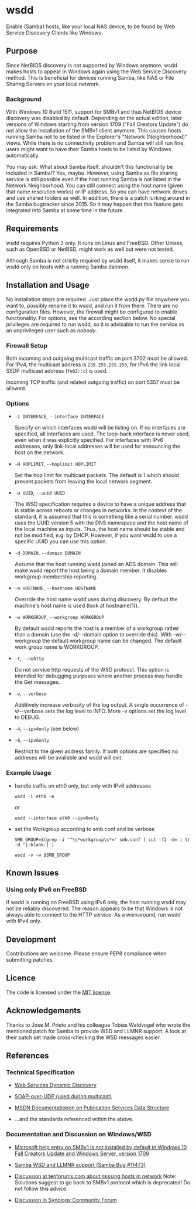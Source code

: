 # wsdd

Enable (Samba) hosts, like your local NAS device, to be found by Web Service
Discovery Clients like Windows.

## Purpose

Since NetBIOS discovery is not supported by Windows anymore, wsdd makes hosts
to appear in Windows again using the Web Service Discovery method. This is
beneficial for devices running Samba, like NAS or File Sharing Servers on your
local network.

### Background

With Windows 10 Build 1511, support for SMBv1 and thus NetBIOS device discovery
was disabled by default.  Depending on the actual edition, later versions of
Windows starting from version 1709 ("Fall Creators Update") do not allow the
installation of the SMBv1 client anymore.  This causes hosts running Samba not
to be listed in the Explorer's "Network (Neighborhood)" views. While there is no
connectivity problem and Samba will still run fine, users might want to have
their Samba hosts to be listed by Windows automatically.

You may ask: What about Samba itself, shouldn't this functionality be included
in Samba!? Yes, maybe. However, using Samba as file sharing service is still
possible even if the host running Samba is not listed in the Network
Neighborhood. You can still connect using the host name (given that name
resolution works) or IP address. So you can have network drives and use shared
folders as well. In addition, there is a patch lurking around in the Samba
bugtracker since 2015. So it may happen that this feature gets integrated into
Samba at some time in the future.

## Requirements

wsdd requires Python 3 only. It runs on Linux and FreeBSD. Other Unixes, such
as OpenBSD or NetBSD, might work as well but were not tested.

Although Samba is not strictly required by wsdd itself, it makes sense to run
wsdd only on hosts with a running Samba daemon.

## Installation and Usage

No installation steps are required. Just place the wsdd.py file anywhere you
want to, possibly rename it to wsdd, and run it from there. There are no
configuration files. However, the firewall might be configured to enable
functionality. For options, see the according section below. No special
privileges are required to run wsdd, so it is advisable to run the service as an
unprivileged user such as _nobody_.

### Firewall Setup

Both incoming and outgoing multicast traffic on port 3702 must be allowed. For
IPv4, the multicast address is `239.255.255.250`, for IPv6 the link local SSDP
multicast address (`fe02::c`) is used.

Incoming TCP traffic (and related outgoing traffic) on port 5357 must be
allowed.

### Options

 * `-i INTERFACE`, `--interface INTERFACE`

     Specify on which interfaces wsdd will be listing on. If no interfaces are
     specified, all interfaces are used. The loop-back interface is never used,
     even when it was explicitly specified. For interfaces with IPv6 addresses,
     only link-local addresses will be used for announcing the host on the
	 network.

 * `-H HOPLIMIT`, `--hoplimit HOPLIMIT`

     Set the hop limit for multicast packets. The default is 1 which should
     prevent packets from leaving the local network segment.

 * `-u UUID`, `--uuid UUID`

     The WSD specification requires a device to have a unique address that is
     stable across reboots or changes in networks. In the context of the
     standard, it is assumed that this is something like a serial number. wsdd
     uses the UUID version 5 with the DNS namespace and the host name of the
     local machine as inputs. Thus, the host name should be stable and not be
     modified, e.g. by DHCP. However, if you want wsdd to use a specific UUID
     you can use this option.

 * `-d DOMAIN`, `--domain DOMAIN`

     Assume that the host running wsdd joined an ADS domain. This will make
     wsdd report the host being a domain member. It disables workgroup
     membership reporting.

 * `-n HOSTNAME`, `--hostname HOSTNAME`

     Override the host name wsdd uses during discovery. By default the machine's
     host name is used (look at hostname(1)).

 * `-w WORKGROUP`, `--workgroup WORKGROUP`

	 By default wsdd reports the host is a member of a workgroup rather than a
	 domain (use the -d/--domain option to override this). With -w/--workgroup
	 the default workgroup name can be changed. The default work group name is
	 WORKGROUP.

 * `-t`, `--nohttp`

     Do not service http requests of the WSD protocol. This option is intended
     for debugging purposes where another process may handle the Get messages.

 * `-v`, `--verbose`

     Additively increase verbosity of the log output. A single occurrence of
     -v/--verbose sets the log level to INFO. More -v options set the log level
     to DEBUG.

 * `-4`, `--ipv4only` (see below)
 * `-6`, `--ipv6only`

	 Restrict to the given address family. If both options are specified no
	 addreses will be available and wsdd will exit.

### Example Usage

 * handle traffic on eth0 only, but only with IPv6 addresses

    `wsdd -i eth0 -6`

    or

    `wsdd --interface eth0 --ipv6only`

 * set the Workgroup according to smb.conf and be verbose

    `SMB_GROUP=$(grep -i '^\s*workgroup\s*=' smb.conf | cut -f2 -d= | tr -d '[:blank:]')`

    `wsdd -v -w $SMB_GROUP`

## Known Issues





### Using only IPv6 on FreeBSD

If wsdd is running on FreeBSD using IPv6 only, the host running wsdd may not be
reliably discovered. The reason appears to be that Windows is not always able
to connect to the HTTP service. As a workaround, run wsdd with IPv4 only.

## Development

Contributions are welcome. Please ensure PEP8 compliance when submitting
patches.

## Licence

The code is licensed under the [MIT license](https://opensource.org/licenses/MIT).

## Acknowledgements

Thanks to Jose M. Prieto and his colleague Tobias Waldvogel who wrote the
mentioned patch for Samba to provide WSD and LLMNR support. A look at their
patch set made cross-checking the WSD messages easier.

## References

### Technical Specification

 * [Web Services Dynamic Discovery](http://specs.xmlsoap.org/ws/2005/04/discovery/ws-discovery.pdf)

 * [SOAP-over-UDP (used during multicast)](http://specs.xmlsoap.org/ws/2004/09/soap-over-udp/soap-over-udp.pdf)

 * [MSDN Documentationon on Publication Services Data Structure](https://msdn.microsoft.com/en-us/library/hh442048.aspx)

 * ...and the standards referenced within the above.

### Documentation and Discussion on Windows/WSD

 * [Microsoft help entry on SMBv1 is not installed by default in Windows 10 Fall Creators Update and Windows Server, version 1709](https://support.microsoft.com/en-us/help/4034314/smbv1-is-not-installed-windows-10-and-windows-server-version-1709)

 * [Samba WSD and LLMNR support (Samba Bug #11473)](https://bugzilla.samba.org/show_bug.cgi?id=11473)

 * [Discussion at tenforums.com about missing hosts in network](https://www.tenforums.com/network-sharing/31221-windows-10-1511-network-browsing-issue.html)
   Note: Solutions suggest to go back to SMBv1 protocol which is deprecated! Do not follow this advice.

 * [Discussion in Synology Community Forum](https://forum.synology.com/enu/viewtopic.php?f=49&t=106924)

